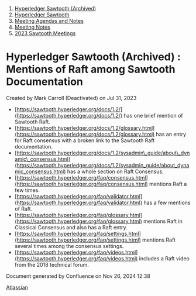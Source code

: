 1. [Hyperledger Sawtooth (Archived)](index.html)
2. [Hyperledger Sawtooth](Hyperledger-Sawtooth_20152342.html)
3. [Meeting Agendas and Notes](Meeting-Agendas-and-Notes_20154206.html)
4. [Meeting Notes](Meeting-Notes_20156244.html)
5. [2023 Sawtooth Meetings](2023-Sawtooth-Meetings_20156333.html)

# Hyperledger Sawtooth (Archived) : Mentions of Raft among Sawtooth Documentation

Created by Mark Carroll (Deactivated) on Jul 31, 2023

- [https://sawtooth.hyperledger.org/docs/1.2/](https://sawtooth.hyperledger.org/docs/1.2/) has one brief mention of Sawtooth Raft.
- [https://sawtooth.hyperledger.org/docs/1.2/glossary.html](https://sawtooth.hyperledger.org/docs/1.2/glossary.html) has an entry for Raft consensus with a broken link to the Sawtooth Raft documentation.
- [https://sawtooth.hyperledger.org/docs/1.2/sysadmin\_guide/about\_dynamic\_consensus.html](https://sawtooth.hyperledger.org/docs/1.2/sysadmin_guide/about_dynamic_consensus.html) has a whole section on Raft Consensus.
- [https://sawtooth.hyperledger.org/faq/consensus.html](https://sawtooth.hyperledger.org/faq/consensus.html) mentions Raft a few times.
- [https://sawtooth.hyperledger.org/faq/validator.html](https://sawtooth.hyperledger.org/faq/validator.html) has a few mentions of Raft.
- [https://sawtooth.hyperledger.org/faq/glossary.html](https://sawtooth.hyperledger.org/faq/glossary.html) mentions Raft in Classical Consensus and also has a Raft entry.
- [https://sawtooth.hyperledger.org/faq/settings.html](https://sawtooth.hyperledger.org/faq/settings.html) mentions Raft several times among the consensus settings.
- [https://sawtooth.hyperledger.org/faq/videos.html](https://sawtooth.hyperledger.org/faq/videos.html) includes a Raft video from the 2018 technical forum.

Document generated by Confluence on Nov 26, 2024 12:38

[Atlassian](http://www.atlassian.com/)

